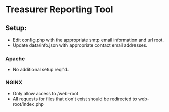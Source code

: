 
Treasurer Reporting Tool
========================

Setup:
--------

* Edit config.php with the appropriate smtp email information and url root.
* Update data/info.json with appropriate contact email addresses.

### Apache

* No additional setup reqr'd.

### NGINX

* Only allow access to /web-root
* All requests for files that don't exist should be redirected to web-root/index.php